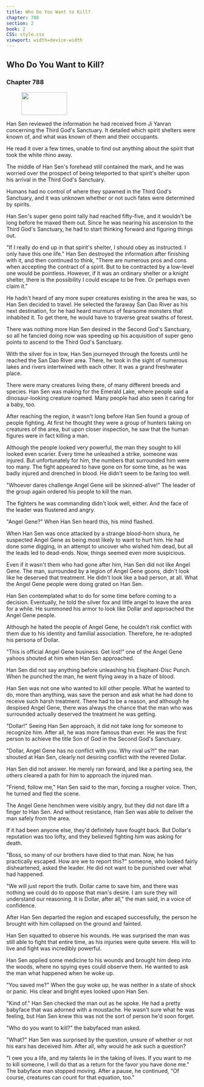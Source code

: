 ```yaml
---
title: Who Do You Want to Kill?
chapter: 788
section: 2
book: 2
CSS: style.css
viewport: width=device-width
---
```


## Who Do You Want to Kill?

### Chapter 788

<figure>
	<img src="../Images/gem.gif" alt="" id="gem" width="120" height="60" />
</figure>

Han Sen reviewed the information he had received from Ji Yanran concerning the Third God's Sanctuary. It detailed which spirit shelters were known of, and what was known of them and their occupants.

He read it over a few times, unable to find out anything about the spirit that took the white rhino away.

The middle of Han Sen's forehead still contained the mark, and he was worried over the prospect of being teleported to that spirit's shelter upon his arrival in the Third God's Sanctuary.

Humans had no control of where they spawned in the Third God's Sanctuary, and it was unknown whether or not such fates were determined by spirits.

Han Sen's super geno point tally had reached fifty-five, and it wouldn't be long before he maxed them out. Since he was nearing his ascension to the Third God's Sanctuary, he had to start thinking forward and figuring things out.

"If I really do end up in that spirit's shelter, I should obey as instructed. I only have this one life." Han Sen destroyed the information after finishing with it, and then continued to think, "There are numerous pros and cons when accepting the contract of a spirit. But to be contracted by a low-level one would be pointless. However, if it was an ordinary shelter or a knight shelter, there is the possibility I could escape to be free. Or perhaps even claim it."

He hadn't heard of any more super creatures existing in the area he was, so Han Sen decided to travel. He selected the faraway San Dao River as his next destination, for he had heard murmurs of fearsome monsters that inhabited it. To get there, he would have to traverse great swaths of forest.

There was nothing more Han Sen desired in the Second God's Sanctuary, so all he fancied doing now was speeding up his acquisition of super geno points to ascend to the Third God's Sanctuary.

With the silver fox in tow, Han Sen journeyed through the forests until he reached the San Dao River area. There, he took in the sight of numerous lakes and rivers intertwined with each other. It was a grand freshwater place.

There were many creatures living there, of many different breeds and species. Han Sen was making for the Emerald Lake, where people said a dinosaur-looking creature roamed. Many people had also seen it caring for a baby, too.

After reaching the region, it wasn't long before Han Sen found a group of people fighting. At first he thought they were a group of hunters taking on creatures of the area, but upon closer inspection, he saw that the human figures were in fact killing a man.

Although the people looked very powerful, the man they sought to kill looked even scarier. Every time he unleashed a strike, someone was injured. But unfortunately for him, the numbers that surrounded him were too many. The fight appeared to have gone on for some time, as he was badly injured and drenched in blood. He didn't seem to be faring too well.

"Whoever dares challenge Angel Gene will be skinned-alive!" The leader of the group again ordered his people to kill the man.

The fighters he was commanding didn't look well, either. And the face of the leader was flustered and angry.

"Angel Gene?" When Han Sen heard this, his mind flashed.

When Han Sen was once attacked by a strange blood-horn shura, he suspected Angel Gene as being most likely to want to hurt him. He had done some digging, in an attempt to uncover who wished him dead, but all the leads led to dead-ends. Now, things seemed even more suspicious.

Even if it wasn't them who had gone after him, Han Sen did not like Angel Gene. The man, surrounded by a legion of Angel Gene goons, didn't look like he deserved that treatment. He didn't look like a bad person, at all. What the Angel Gene people were doing grated on Han Sen.

Han Sen contemplated what to do for some time before coming to a decision. Eventually, he told the silver fox and little angel to leave the area for a while. He summoned his armor to look like Dollar and approached the Angel Gene people.

Although he hated the people of Angel Gene, he couldn't risk conflict with them due to his identity and familial association. Therefore, he re-adopted his persona of Dollar.

"This is official Angel Gene business. Get lost!" one of the Angel Gene yahoos shouted at him when Han Sen approached.

Han Sen did not say anything before unleashing his Elephant-Disc Punch. When he punched the man, he went flying away in a haze of blood.

Han Sen was not one who wanted to kill other people. What he wanted to do, more than anything, was save the person and ask what he had done to receive such harsh treatment. There had to be a reason, and although he despised Angel Gene, there was always the chance that the man who was surrounded actually deserved the treatment he was getting.

"Dollar!" Seeing Han Sen approach, it did not take long for someone to recognize him. After all, he was more famous than ever. He was the first person to achieve the title Son of God in the Second God's Sanctuary.

"Dollar, Angel Gene has no conflict with you. Why rival us?!" the man shouted at Han Sen, clearly not desiring conflict with the revered Dollar.

Han Sen did not answer. He merely ran forward, and like a parting sea, the others cleared a path for him to approach the injured man.

"Friend, follow me," Han Sen said to the man, forcing a rougher voice. Then, he turned and fled the scene.

The Angel Gene henchmen were visibly angry, but they did not dare lift a finger to Han Sen. And without resistance, Han Sen was able to deliver the man safely from the area.

If it had been anyone else, they'd definitely have fought back. But Dollar's reputation was too lofty, and they believed fighting him was asking for death.

"Boss, so many of our brothers have died to that man. Now, he has practically escaped. How are we to report this?" someone, who looked fairly disheartened, asked the leader. He did not want to be punished over what had happened.

"We will just report the truth. Dollar came to save him, and there was nothing we could do to oppose that man's desire. I am sure they will understand our reasoning. It is Dollar, after all," the man said, in a voice of confidence.

After Han Sen departed the region and escaped successfully, the person he brought with him collapsed on the ground and fainted.

Han Sen squatted to observe his wounds. He was surprised the man was still able to fight that entire time, as his injuries were quite severe. His will to live and fight was incredibly powerful.

Han Sen applied some medicine to his wounds and brought him deep into the woods, where no spying eyes could observe them. He wanted to ask the man what happened when he woke up.

"You saved me?" When the guy woke up, he was neither in a state of shock or panic. His clear and bright eyes looked upon Han Sen.

"Kind of." Han Sen checked the man out as he spoke. He had a pretty babyface that was adorned with a moustache. He wasn't sure what he was feeling, but Han Sen knew this was not the sort of person he'd soon forget.

"Who do you want to kill?" the babyfaced man asked.

"What?" Han Sen was surprised by the question, unsure of whether or not his ears has deceived him. After all, why would he ask such a question?

"I owe you a life, and my talents lie in the taking of lives. If you want to me to kill someone, I will do that as a return for the favor you have done me." The babyface man stopped moving. After a pause, he continued, "Of course, creatures can count for that equation, too."